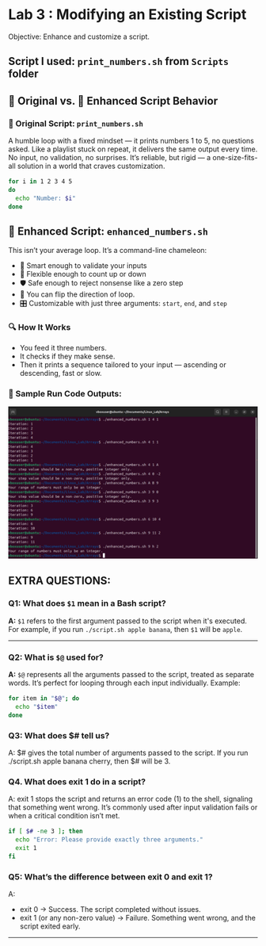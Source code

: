 # Lab 3 : Modifying an Existing Script
Objective: Enhance and customize a script.  

## Script I used: `print_numbers.sh` from `Scripts` folder  

## 🌱 Original vs. 🚀 Enhanced Script Behavior

### 🧃 Original Script: `print_numbers.sh`
A humble loop with a fixed mindset — it prints numbers 1 to 5, no questions asked. Like a playlist stuck on repeat, it delivers the same output every time. No input, no validation, no surprises. It’s reliable, but rigid — a one-size-fits-all solution in a world that craves customization.

```bash
for i in 1 2 3 4 5
do
  echo "Number: $i"
done
```

## 🚀 Enhanced Script: `enhanced_numbers.sh`

This isn’t your average loop. It’s a command-line chameleon:  
- 🧠 Smart enough to validate your inputs  
- 🔄 Flexible enough to count up or down  
- 🛡️ Safe enough to reject nonsense like a zero step
- 🐬 You can flip the direction of loop.
- 🎛️ Customizable with just three arguments: `start`, `end`, and `step`

### 🔍 How It Works
- You feed it three numbers.
- It checks if they make sense.
- Then it prints a sequence tailored to your input — ascending or descending, fast or slow.


### 🧪 Sample Run Code Outputs:
![](https://github.com/boa3444/Linux_Lab/blob/1473fcac56a2b52f7fca02f8f7d29435e3b8bc36/Ass_img/enhanced_number.png)

## EXTRA QUESTIONS:

### Q1: What does `$1` mean in a Bash script?
**A:** `$1` refers to the first argument passed to the script when it's executed. For example, if you run `./script.sh apple banana`, then `$1` will be `apple`.

---

### Q2: What is `$@` used for?
**A:** `$@` represents all the arguments passed to the script, treated as separate words. It’s perfect for looping through each input individually. Example:
```bash
for item in "$@"; do
  echo "$item"
done
```

### Q3: What does $# tell us?
A: $# gives the total number of arguments passed to the script. If you run ./script.sh apple banana cherry, then $# will be 3.

### Q4. What does exit 1 do in a script?
A: exit 1 stops the script and returns an error code (1) to the shell, signaling that something went wrong. It’s commonly used after input validation fails or when a critical condition isn’t met.
``` bash
if [ $# -ne 3 ]; then
  echo "Error: Please provide exactly three arguments."
  exit 1
fi
```
### Q5: What’s the difference between exit 0 and exit 1?
A:  
- exit 0 → Success. The script completed without issues.  
- exit 1 (or any non-zero value) → Failure. Something went wrong, and the script exited early.
---
